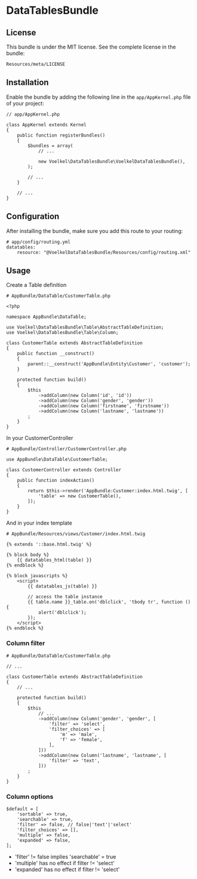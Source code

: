 DataTablesBundle
================

## License

This bundle is under the MIT license. See the complete license in the bundle:

    Resources/meta/LICENSE

## Installation

Enable the bundle by adding the following line in the ``app/AppKernel.php``
file of your project:

    // app/AppKernel.php

    class AppKernel extends Kernel
    {
        public function registerBundles()
        {
            $bundles = array(
                // ...

                new Voelkel\DataTablesBundle\VoelkelDataTablesBundle(),
            );

            // ...
        }

        // ...
    }

## Configuration

After installing the bundle, make sure you add this route to your routing:

    # app/config/routing.yml
    datatables:
        resource: "@VoelkelDataTablesBundle/Resources/config/routing.xml"


## Usage

Create a Table definition

    # AppBundle/DataTable/CustomerTable.php

    <?php

    namespace AppBundle\DataTable;

    use Voelkel\DataTablesBundle\Table\AbstractTableDefinition;
    use Voelkel\DataTablesBundle\Table\Column;

    class CustomerTable extends AbstractTableDefinition
    {
        public function __construct()
        {
            parent::__construct('AppBundle\Entity\Customer', 'customer');
        }

        protected function build()
        {
            $this
                ->addColumn(new Column('id', 'id'))
                ->addColumn(new Column('gender', 'gender'))
                ->addColumn(new Column('firstname', 'firstname'))
                ->addColumn(new Column('lastname', 'lastname'))
            ;
        }
    }

In your CustomerController

    # AppBundle/Controller/CustomerController.php

    use AppBundle\DataTable\CustomerTable;

    class CustomerController extends Controller 
    {
        public function indexAction()
        {
            return $this->render('AppBundle:Customer:index.html.twig', [
                'table' => new CustomerTable(),
            ]);
        }
    } 

And in your index template

    # AppBundle/Resources/views/Customer/index.html.twig

    {% extends '::base.html.twig' %}

    {% block body %}
        {{ datatables_html(table) }}
    {% endblock %}

    {% block javascripts %}
        <script>
            {{ datatables_js(table) }}

            // access the table instance
            {{ table.name }}_table.on('dblclick', 'tbody tr', function () {
                alert('dblclick');
            });
        </script>
    {% endblock %}


### Column filter

    # AppBundle/DataTable/CustomerTable.php

    // ...

    class CustomerTable extends AbstractTableDefinition
    {
        // ...

        protected function build()
        {
            $this
                // ...
                ->addColumn(new Column('gender', 'gender', [
                    'filter' => 'select',
                    'filter_choices' => [
                        'm' => 'male',
                        'f' => 'female',
                    ],
                ]))
                ->addColumn(new Column('lastname', 'lastname', [
                    'filter' => 'text',
                ]))
            ;
        }
    }


### Column options

    $default = [
        'sortable' => true,
        'searchable' => true,
        'filter' => false, // false|'text'|'select'
        'filter_choices' => [],
        'multiple' => false,
        'expanded' => false,
    ];

- 'filter' != false implies 'searchable' = true
- 'multiple' has no effect if filter != 'select'
- 'expanded' has no effect if filter != 'select'
